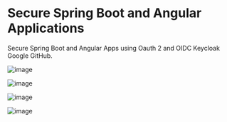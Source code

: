 # Secure Spring Boot and Angular Applications
Secure Spring Boot and Angular Apps using Oauth 2 and OIDC Keycloak Google GitHub.

![image](https://github.com/el-moudni-hicham/secure-spring-angular-apps-oauth2-oidc-keycloak-google-github/assets/85403056/6ea655ea-cb1c-43ef-bf60-ef14e4ad5182)

![image](https://github.com/el-moudni-hicham/secure-spring-angular-apps-oauth2-oidc-keycloak-google-github/assets/85403056/30910a70-76bc-456d-812f-586df80788b8)

![image](https://github.com/el-moudni-hicham/secure-spring-angular-apps-oauth2-oidc-keycloak-google-github/assets/85403056/f85e4af9-b61f-40bf-bc08-853f09180921)

![image](https://github.com/el-moudni-hicham/secure-spring-angular-apps-oauth2-oidc-keycloak-google-github/assets/85403056/06a40aae-2ac1-436b-9e8e-24463f6a3c81)
